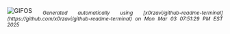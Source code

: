<div align="justify">
<picture>
    <source media="(prefers-color-scheme: dark)" srcset="https://i.ibb.co/FbKBxnBg/output-gif.gif">
    <source media="(prefers-color-scheme: light)" srcset="https://i.ibb.co/FbKBxnBg/output-gif.gif">
    <img alt="GIFOS" src="https://i.ibb.co/FbKBxnBg/output-gif.gif">
</picture>
<sub><i>Generated automatically using [x0rzavi/github-readme-terminal](https://github.com/x0rzavi/github-readme-terminal) on Mon Mar 03 07:51:29 PM EST 2025</i></sub>
</div>

<!--  -->